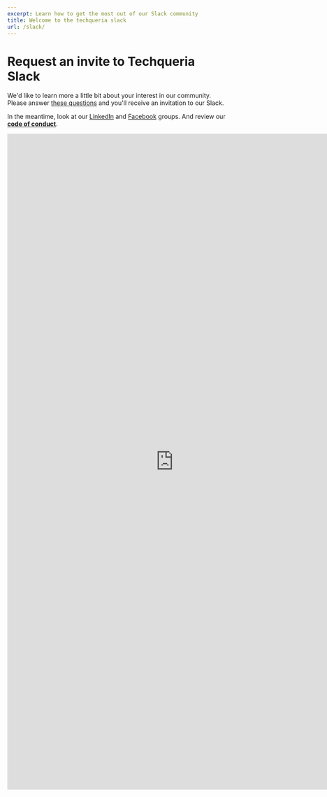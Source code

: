 ```yaml
---
excerpt: Learn how to get the most out of our Slack community
title: Welcome to the techqueria slack
url: /slack/
---
```


# Request an invite to Techqueria Slack

We'd like to learn more a little bit about your interest in our community.
Please answer
[these questions](https://docs.google.com/forms/d/e/1FAIpQLSdOHxMgRifkgekshIjNVvV5Ky4jlYIIbIhLwe1Z83ZF67is-Q/viewform)
and you'll receive an invitation to our Slack.

In the meantime, look at our [LinkedIn](https://www.linkedin.com/groups/13500636) and [Facebook](https://www.facebook.com/groups/techqueria/) groups.
And review our **[code of conduct](/code-of-conduct/)**.


<iframe src="https://docs.google.com/forms/d/e/1FAIpQLSdOHxMgRifkgekshIjNVvV5Ky4jlYIIbIhLwe1Z83ZF67is-Q/viewform?embedded=true" width="760" height="1500" frameborder="0" marginheight="0" marginwidth="0">Loading...</iframe>

